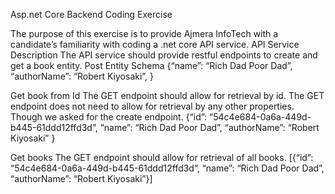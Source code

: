 Asp.net Core Backend Coding Exercise

The purpose of this exercise is to provide Ajmera InfoTech with a candidate’s
familiarity with coding a .net core API service. API Service Description
The API service should provide restful endpoints to create and get a book entity. 
Post Entity Schema
{“name”: “Rich Dad Poor Dad”, “authorName”: “Robert Kiyosaki”, }

Get book from Id
The GET endpoint should allow for retrieval by id. The GET endpoint does not
need to allow for retrieval by any other properties. Though we asked for the
create endpoint. {“id”: “54c4e684-0a6a-449d-b445-61ddd12ffd3d”,
“name”: “Rich Dad Poor Dad”, “authorName”: “Robert Kiyosaki”
}

Get books
The GET endpoint should allow for retrieval of all books. 
[{“id”: “54c4e684-0a6a-449d-b445-61ddd12ffd3d”, “name”: “Rich Dad Poor Dad”, “authorName”: “Robert Kiyosaki”}]


